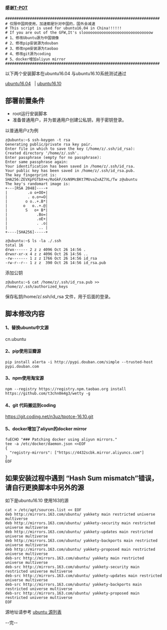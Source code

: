 #### 感谢[T-POT](https://github.com/dtag-dev-sec/t-pot-autoinstall)

```
#####################################################################
# 仅限中国网使用，加速都是针对中国的，国外会减速
# This script is used for ubuntu16.04 in China!!!!!!
# If you are out of the GFW,It's sloooooooooooooooooooooooooooooow
# 1、修改Ubuntu源为中国镜像
# 2、修改pip安装源为douban
# 3、修改npm安装源为taobao
# 4、修改git源为coding
# 5、docker增加aliyun mirror
#####################################################################

```

以下两个安装脚本在ubuntu16.04 与ubuntu16.10系统测试通过

 [ubuntu16.04](https://github.com/n3uz/t-pot-autoinstall/blob/master/install_ubuntu16.04.sh)   |   [ubuntu16.10](https://github.com/n3uz/t-pot-autoinstall/blob/master/install_ubuntu16.10.sh)

## 部署前置条件
- root运行安装脚本
- 准备普通用户，并为普通用户创建公私钥，用于密钥登录。

以普通用户z为例

```
z@ubuntu:~$ ssh-keygen -t rsa
Generating public/private rsa key pair.
Enter file in which to save the key (/home/z/.ssh/id_rsa):
Created directory '/home/z/.ssh'.
Enter passphrase (empty for no passphrase):
Enter same passphrase again:
Your identification has been saved in /home/z/.ssh/id_rsa.
Your public key has been saved in /home/z/.ssh/id_rsa.pub.
The key fingerprint is:
SHA256:ZEVXpFGTbX+e/RoGkF/XxN9McBKt7MUvaZxAZ7XL/Tw z@ubuntu
The key's randomart image is:
+---[RSA 2048]----+
|         .o o+OO+|
|         . o.o+=O|
|        o o..+.B*|
|       o   o..+.@|
|        S   o+ B*|
|             .Bo=|
|             .oE+|
|             . .o|
|              .. |
+----[SHA256]-----+

z@ubuntu:~$ ls -la ./.ssh
total 16
drwx------ 2 z z 4096 Oct 26 14:56 .
drwxr-xr-x 4 z z 4096 Oct 26 14:56 ..
-rw------- 1 z z 1766 Oct 26 14:56 id_rsa
-rw-r--r-- 1 z z  390 Oct 26 14:56 id_rsa.pub

```
添加公钥
```
z@ubuntu:~$ cat /home/z/.ssh/id_rsa.pub >> /home/z/.ssh/authorized_keys
```
保存私钥/home/z/.ssh/id_rsa 文件，用于后面的登录。


##  脚本修改内容

#### 1、替换ubuntu中文源

cn.ubuntu

#### 2、pip使用豆瓣源


```
pip install alerta -i http://pypi.douban.com/simple --trusted-host pypi.douban.com
```

#### 3、npm使用淘宝源

```
npm --registry https://registry.npm.taobao.org install https://github.com/t3chn0m4g3/wetty -g
```

#### 4、git 代码搬运到coding

https://git.coding.net/n3uz/tpotce-16.10.git

#### 5、docker增加了aliyun的docker mirror
```
fuECHO "### Patching docker using aliyun mirrors."
tee -a /etc/docker/daemon.json <<EOF
{
  "registry-mirrors": ["https://4432scbk.mirror.aliyuncs.com"]
}
EOF
```

## 如果安装过程中遇到 “Hash Sum mismatch”错误，请自行更换脚本中另外的源

如下是ubuntu16.10 使用163的源
```
cat > /etc/apt/sources.list << EOF
deb http://mirrors.163.com/ubuntu/ yakkety main restricted universe multiverse
deb http://mirrors.163.com/ubuntu/ yakkety-security main restricted universe multiverse
deb http://mirrors.163.com/ubuntu/ yakkety-updates main restricted universe multiverse
deb http://mirrors.163.com/ubuntu/ yakkety-backports main restricted universe multiverse
deb http://mirrors.163.com/ubuntu/ yakkety-proposed main restricted universe multiverse
deb-src http://mirrors.163.com/ubuntu/ yakkety main restricted universe multiverse
deb-src http://mirrors.163.com/ubuntu/ yakkety-security main restricted universe multiverse
deb-src http://mirrors.163.com/ubuntu/ yakkety-updates main restricted universe multiverse
deb-src http://mirrors.163.com/ubuntu/ yakkety-backports main restricted universe multiverse
deb-src http://mirrors.163.com/ubuntu/ yakkety-proposed main restricted universe multiverse
EOF
```

源地址请参考 [ubuntu 源列表](http://wiki.ubuntu.org.cn/%E6%BA%90%E5%88%97%E8%A1%A8)


--完--
